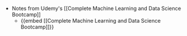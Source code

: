 - Notes from Udemy's [[Complete Machine Learning and Data Science Bootcamp]]
	- {{embed [[Complete Machine Learning and Data Science Bootcamp]]}}